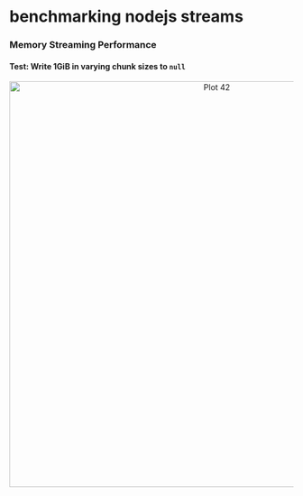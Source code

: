 # benchmarking nodejs streams

### Memory Streaming Performance
#### Test: Write 1GiB in varying chunk sizes to `null`
<div>
    <a href="https://plot.ly/~venkatperi/42/?share_key=awtG8lMNLpAIYNFjVJtAvC" target="_blank" title="Plot 42" style="display: block; text-align: center;"><img src="https://plot.ly/~venkatperi/42.png?share_key=awtG8lMNLpAIYNFjVJtAvC" alt="Plot 42" style="max-width: 100%;width: 720px;"  width="720" onerror="this.onerror=null;this.src='https://plot.ly/404.png';" /></a>
    <script data-plotly="venkatperi:42" sharekey-plotly="awtG8lMNLpAIYNFjVJtAvC" src="https://plot.ly/embed.js" async></script>
</div>


